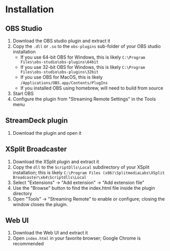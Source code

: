 # Installation

## OBS Studio

1. Download the OBS studio plugin and extract it
2. Copy the `.dll` or `.so` to the `obs-plugins` sub-folder of your OBS studio installation
   - If you use 64-bit OBS for Windows, this is likely `C:\Program Files\obs-studio\obs-plugins\64bit`
   - If you use 32-bit OBS for Windows, this is likely `C:\Program Files\obs-studio\obs-plugins\32bit`
   - If you use OBS for MacOS, this is likely `/Applications/OBS.app/Contents/PlugIns`
   - If you installed OBS using homebrew, will need to build from source
3. Start OBS
4. Configure the plugin from "Streaming Remote Settings" in the Tools menu

## StreamDeck plugin

1. Download the plugin and open it

## XSplit Broadcaster

1. Download the XSplit plugin and extract it
2. Copy the `dll` to the `ScriptDlls\Local` subdirectory of your XSplit installation; this is likely
  `C:\Program Files (x86)\SplitmediaLabs\XSplit Broadcaster\x64\Scriptdlls\Local`
3. Select "Extensions" -> "Add extension" -> "Add extension file"
4. Use the "Browse" button to find the index.html file inside the plugin directory
5. Open "Tools" -> "Streaming Remote" to enable or configure; closing the window closes the plugin.

## Web UI

1. Download the Web UI and extract it
2. Open `index.html` in your favorite browser; Google Chrome is recommended
